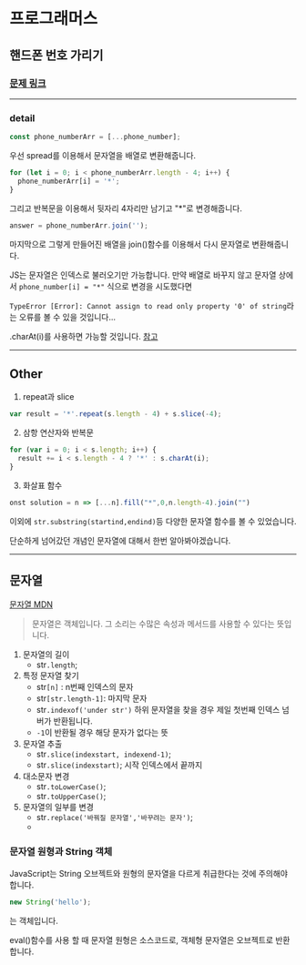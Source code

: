# 프로그래머스

## 핸드폰 번호 가리기

### [문제 링크](https://programmers.co.kr/learn/courses/30/lessons/12948)

---

### detail

```js
const phone_numberArr = [...phone_number];
```

우선 spread를 이용해서 문자열을 배열로 변환해줍니다.

```js
for (let i = 0; i < phone_numberArr.length - 4; i++) {
  phone_numberArr[i] = '*';
}
```

그리고 반복문을 이용해서 뒷자리 4자리만 남기고 "\*"로 변경해줍니다.

```js
answer = phone_numberArr.join('');
```

마지막으로 그렇게 만들어진 배열을 join()함수를 이용해서 다시 문자열로 변환해줍니다.

JS는 문자열은 인덱스로 불러오기만 가능합니다.
만약 배열로 바꾸지 않고 문자열 상에서
`phone_number[i] = "*"` 식으로 변경을 시도했다면

`TypeError [Error]: Cannot assign to read only property '0' of string`라는 오류를 볼 수 있을 것입니다...

.charAt(i)를 사용하면 가능할 것입니다.
[참고](https://developer.mozilla.org/ko/docs/Web/JavaScript/Reference/Global_Objects/String)

---

## Other

1. repeat과 slice

```js
var result = '*'.repeat(s.length - 4) + s.slice(-4);
```

2. 삼항 연산자와 반복문

```js
for (var i = 0; i < s.length; i++) {
  result += i < s.length - 4 ? '*' : s.charAt(i);
}
```

3. 화살표 함수

```js
onst solution = n => [...n].fill("*",0,n.length-4).join("")
```

이외에 `str.substring(startind,endind)`등 다양한 문자열 함수를 볼 수 있었습니다.

단순하게 넘어갔던 개념인 문자열에 대해서 한번 알아봐야겠습니다.

---

## 문자열

[문자열 MDN](https://developer.mozilla.org/ko/docs/Learn/JavaScript/First_steps/Useful_string_methods)

> 문자열은 객체입니다.
> 그 소리는 수많은 속성과 메서드를 사용할 수 있다는 뜻입니다.

1. 문자열의 길이
   - str`.length`;
     <br/>
2. 특정 문자열 찾기
   - str`[n]` : n번째 인덱스의 문자
   - str`[str.length-1]`: 마지막 문자
   - str`.indexof('under str')`
     하위 문자열을 찾을 경우 제일 첫번째 인덱스 넘버가 반환됩니다.
   - `-1`이 반환될 경우 해당 문자가 없다는 뜻
     <br/>
3. 문자열 추출
   - str`.slice(indexstart, indexend-1)`;
   - str`.slice(indexstart)`;
     시작 인덱스에서 끝까지
     <br/>
4. 대소문자 변경
   - str`.toLowerCase()`;
   - str`.toUpperCase()`;
     <br/>
5. 문자열의 일부를 변경
   - str`.replace('바꿔질 문자열','바꾸려는 문자')`;
   -

### 문자열 원형과 String 객체

JavaScript는 String 오브젝트와 원형의 문자열을 다르게 취급한다는 것에 주의해야 합니다.

```js
new String('hello');
```

는 객체입니다.

eval()함수를 사용 할 때 문자열 원형은 소스코드로, 객체형 문자열은 오브젝트로 반환합니다.
